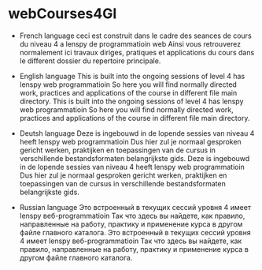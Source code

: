 # webCourses4GI

- French language
ceci est construit dans le cadre des seances de cours du niveau 4 a lenspy de programmatioin web 
Ainsi vous retrouverez normalement ici travaux diriges, pratiques et applications du cours dans le different dossier du repertoire principale.

- English language 
This is built into the ongoing sessions of level 4 has lenspy web programmatioin
So here you will find normally directed work, practices and applications of the course in different file main directory.
This is built into the ongoing sessions of level 4 has lenspy web programmatioin
So here you will find normally directed work, practices and applications of the course in different file main directory.

- Deutsh language
Deze is ingebouwd in de lopende sessies van niveau 4 heeft lenspy web programmatioin
Dus hier zul je normaal gesproken gericht werken, praktijken en toepassingen van de cursus in verschillende bestandsformaten belangrijkste gids.
Deze is ingebouwd in de lopende sessies van niveau 4 heeft lenspy web programmatioin
Dus hier zul je normaal gesproken gericht werken, praktijken en toepassingen van de cursus in verschillende bestandsformaten belangrijkste gids.

- Russian language
Это встроенный в текущих сессий уровня 4 имеет lenspy веб-programmatioin
Так что здесь вы найдете, как правило, направленные на работу, практику и применение курса в другом файле главного каталога.
Это встроенный в текущих сессий уровня 4 имеет lenspy веб-programmatioin
Так что здесь вы найдете, как правило, направленные на работу, практику и применение курса в другом файле главного каталога.
